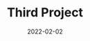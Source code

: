 ---
slug: "/project-three"
date: "2022-02-02"
title: "Third Project"
description: "Hello"
imglink: "../../images/pexels-henry-&-co-8678696.jpg"
---